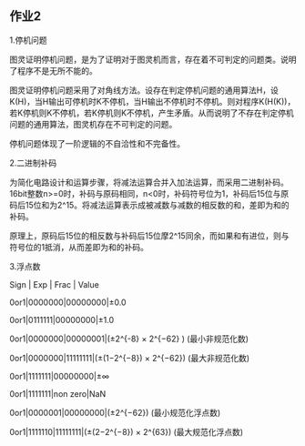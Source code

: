 ## 作业2
1.停机问题

图灵证明停机问题，是为了证明对于图灵机而言，存在着不可判定的问题类。说明了程序不是无所不能的。

图灵证明停机问题采用了对角线方法。设存在判定停机问题的通用算法H，设K(H)，当H输出可停机时K不停机，当H输出不停机时不停机。则对程序K(H(K))，若K停机则K不停机，若K停机则K不停机，产生矛盾。从而说明了不存在判定停机问题的通用算法，图灵机存在不可判定的问题。

停机问题体现了一阶逻辑的不自洽性和不完备性。

2.二进制补码

为简化电路设计和运算步骤，将减法运算合并入加法运算，而采用二进制补码。16bit整数n>=0时，补码与原码相同，n<0时，补码符号位为1，补码后15位与原码后15位和为2^15。将减法运算表示成被减数与减数的相反数的和，差即为和的补码。

原理上，原码后15位的相反数与补码后15位摩2^15同余，而如果和有进位，则与符号位的1抵消，从而差即为和的补码。

3.浮点数

Sign | Exp | Frac | Value

0or1|0000000|00000000|±0.0 

0or1|0111111|00000000|±1.0 

0or1|0000000|00000001|\(±2^{-8} × 2^{−62} \) (最小非规范化数)

0or1|0000000|11111111|\(±(1−2^{−8}) × 2^{−62}\) (最大非规范化数) 

0or1|1111111|00000000|±∞ 

0or1|1111111|non zero|NaN 

0or1|0000001|00000000|\(±2^{−62}\) (最小规范化浮点数)  

0or1|1111110|11111111|\(±(2−2^{−8}) × 2^{63}\) (最大规范化浮点数)
